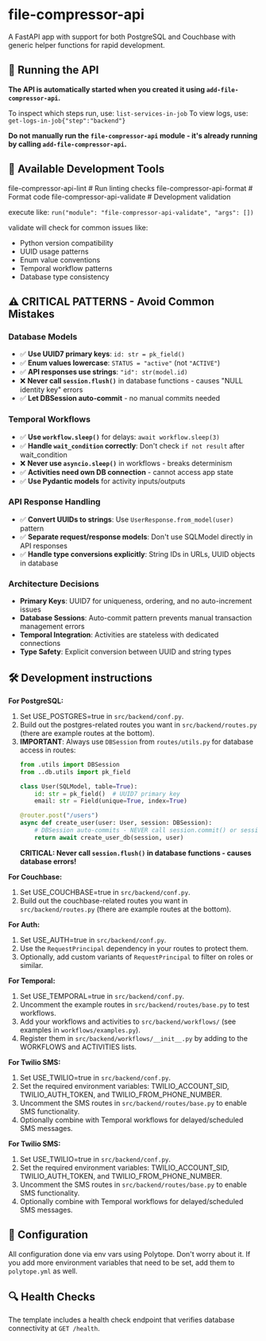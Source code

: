 # file-compressor-api

A FastAPI app with support for both PostgreSQL and Couchbase with generic helper functions for rapid development.

## 🚀 Running the API

**The API is automatically started when you created it using `add-file-compressor-api`.**

To inspect which steps run, use: `list-services-in-job`
To view logs, use: `get-logs-in-job{"step":"backend"}`

**Do not manually run the `file-compressor-api` module - it's already running by calling `add-file-compressor-api`.**

## 🧰 Available Development Tools

file-compressor-api-lint      # Run linting checks
file-compressor-api-format    # Format code
file-compressor-api-validate  # Development validation

execute like:
`run("module": "file-compressor-api-validate", "args": [])`

validate will check for common issues like:
- Python version compatibility
- UUID usage patterns
- Enum value conventions
- Temporal workflow patterns
- Database type consistency


## ⚠️ CRITICAL PATTERNS - Avoid Common Mistakes

### Database Models
- ✅ **Use UUID7 primary keys**: `id: str = pk_field()`
- ✅ **Enum values lowercase**: `STATUS = "active"` (not `"ACTIVE"`)
- ✅ **API responses use strings**: `"id": str(model.id)`
- ❌ **Never call `session.flush()`** in database functions - causes "NULL identity key" errors
- ✅ **Let DBSession auto-commit** - no manual commits needed

### Temporal Workflows
- ✅ **Use `workflow.sleep()`** for delays: `await workflow.sleep(3)`
- ✅ **Handle `wait_condition` correctly**: Don't check `if not result` after wait_condition
- ❌ **Never use `asyncio.sleep()`** in workflows - breaks determinism
- ✅ **Activities need own DB connection** - cannot access app state
- ✅ **Use Pydantic models** for activity inputs/outputs

### API Response Handling
- ✅ **Convert UUIDs to strings**: Use `UserResponse.from_model(user)` pattern
- ✅ **Separate request/response models**: Don't use SQLModel directly in API responses
- ✅ **Handle type conversions explicitly**: String IDs in URLs, UUID objects in database

### Architecture Decisions
- **Primary Keys**: UUID7 for uniqueness, ordering, and no auto-increment issues
- **Database Sessions**: Auto-commit pattern prevents manual transaction management errors
- **Temporal Integration**: Activities are stateless with dedicated connections
- **Type Safety**: Explicit conversion between UUID and string types

## 🛠️ Development instructions

**For PostgreSQL:**
1. Set USE_POSTGRES=true in `src/backend/conf.py`.
2. Build out the postgres-related routes you want in `src/backend/routes.py` (there are example routes at the bottom).
3. **IMPORTANT**: Always use `DBSession` from `routes/utils.py` for database access in routes:
   ```python
   from .utils import DBSession
   from ..db.utils import pk_field

   class User(SQLModel, table=True):
       id: str = pk_field()  # UUID7 primary key
       email: str = Field(unique=True, index=True)

   @router.post("/users")
   async def create_user(user: User, session: DBSession):
       # DBSession auto-commits - NEVER call session.commit() or session.flush()
       return await create_user_db(session, user)
   ```
   **CRITICAL: Never call `session.flush()` in database functions - causes database errors!**

**For Couchbase:**
1. Set USE_COUCHBASE=true in `src/backend/conf.py`.
2. Build out the couchbase-related routes you want in `src/backend/routes.py` (there are example routes at the bottom).

**For Auth:**
1. Set USE_AUTH=true in `src/backend/conf.py`.
2. Use the `RequestPrincipal` dependency in your routes to protect them.
3. Optionally, add custom variants of `RequestPrincipal` to filter on roles or similar.

**For Temporal:**
1. Set USE_TEMPORAL=true in `src/backend/conf.py`.
2. Uncomment the example routes in `src/backend/routes/base.py` to test workflows.
3. Add your workflows and activities to `src/backend/workflows/` (see examples in `workflows/examples.py`).
4. Register them in `src/backend/workflows/__init__.py` by adding to the WORKFLOWS and ACTIVITIES lists.

**For Twilio SMS:**
1. Set USE_TWILIO=true in `src/backend/conf.py`.
2. Set the required environment variables: TWILIO_ACCOUNT_SID, TWILIO_AUTH_TOKEN, and TWILIO_FROM_PHONE_NUMBER.
3. Uncomment the SMS routes in `src/backend/routes/base.py` to enable SMS functionality.
4. Optionally combine with Temporal workflows for delayed/scheduled SMS messages.

**For Twilio SMS:**
1. Set USE_TWILIO=true in `src/backend/conf.py`.
2. Set the required environment variables: TWILIO_ACCOUNT_SID, TWILIO_AUTH_TOKEN, and TWILIO_FROM_PHONE_NUMBER.
3. Uncomment the SMS routes in `src/backend/routes/base.py` to enable SMS functionality.
4. Optionally combine with Temporal workflows for delayed/scheduled SMS messages.

## 🔧 Configuration

All configuration done via env vars using Polytope. Don't worry about it. If you add more environment variables that need to be set, add them to `polytope.yml` as well.

## 🔍 Health Checks

The template includes a health check endpoint that verifies database connectivity at `GET /health`.
